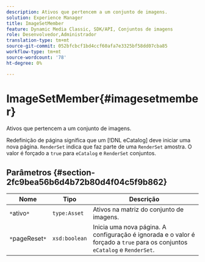 ```yaml
---
description: Ativos que pertencem a um conjunto de imagens.
solution: Experience Manager
title: ImageSetMember
feature: Dynamic Media Classic, SDK/API, Conjuntos de imagens
role: Desenvolvedor,Administrador
translation-type: tm+mt
source-git-commit: 052bfcbcf1bd4ccf60afa7e3325bf58dd07cba85
workflow-type: tm+mt
source-wordcount: '78'
ht-degree: 0%

---
```



# ImageSetMember{#imagesetmember}

Ativos que pertencem a um conjunto de imagens.

Redefinição de página significa que um [!DNL eCatalog] deve iniciar uma nova página. `RenderSet` indica que faz parte de uma  `RenderSet` amostra. O valor é forçado a `true` para `eCatalog` e `RenderSet` conjuntos.

## Parâmetros {#section-2fc9bea56b6d4b72b80d4f04c5f9b862}

| Nome | Tipo | Descrição |
|---|---|---|
| `*`ativo`*` | `type:Asset` | Ativos na matriz do conjunto de imagens. |
| `*`pageReset`*` | `xsd:boolean` | Inicia uma nova página. A configuração é ignorada e o valor é forçado a `true` para os conjuntos `eCatalog` e `RenderSet`. |

